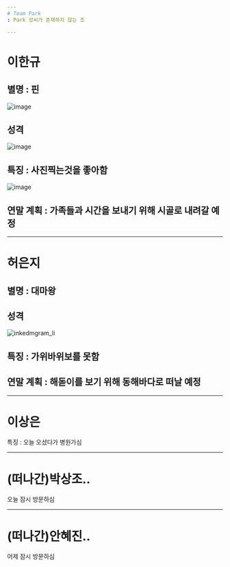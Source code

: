 ```yaml
---
# Team Park
: Park 성씨가 존재하지 않는 조

---
```

# 이한규
## 별명 : 핀
![image](https://user-images.githubusercontent.com/29854777/50472488-5d1b7580-09fc-11e9-9610-99b70a11b6e5.png)
## 성격
![image](https://user-images.githubusercontent.com/29854777/50472400-fac27500-09fb-11e9-9291-04f79f149e70.png)
## 특징 : 사진찍는것을 좋아함
![image](https://user-images.githubusercontent.com/29854777/50472383-eaaa9580-09fb-11e9-8d91-5fe90e6e3bd6.png)
## 연말 계획 : 가족들과 시간을 보내기 위해 시골로 내려갈 예정


---
# 허은지
## 별명 : 대마왕
## 성격
![inkedmgram_li](https://user-images.githubusercontent.com/29293856/50472873-fac37480-09fd-11e9-8e40-bf95994b127f.jpg)
## 특징 : 가위바위보를 못함
## 연말 계획 : 해돋이를 보기 위해 동해바다로 떠날 예정

---
# 이상은

특징 : 오늘 오셨다가 병원가심

---
# (떠나간)박상조..

오늘 잠시 방문하심


---
# (떠나간)안혜진..

어제 잠시 방문하심


